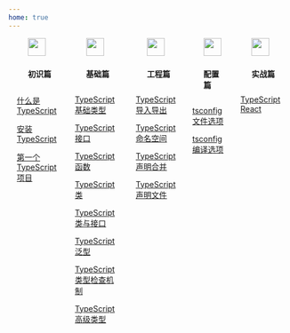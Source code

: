 ```yaml
---
home: true
---
```


<div class="home-content-wrap">
<div class="home-item">
<div class="home-item-title">
  <img class="home-icon" src="/typescript/images/introduce-icon.png"/>
  <p class="home-title">初识篇</p>
</div>

[什么是 TypeScript](/introduce/what-is-typescript.html)

[安装 TypeScript](/introduce/install-typescript.html)

[第一个 TypeScript 项目](/introduce/hello-typescript.html)

</div>

<div class="home-item">
<div class="home-item-title">
  <img class="home-icon" src="/typescript/images/basics-icon.png"/>
  <p class="home-title">基础篇</p>
</div>

[TypeScript 基础类型](/basics/basis-data-types.html)

[TypeScript 接口](/basics/interface.html)

[TypeScript 函数](/basics/function.html)

[TypeScript 类](/basics/class.html)

[TypeScript 类与接口](/basics/class-and-interface.html)

[TypeScript 泛型](/basics/generics.html)

[TypeScript 类型检查机制](/basics/type-check-mechanism.html)

[TypeScript 高级类型](/basics/advanced-type.html)

</div>

<div class="home-item">
<div class="home-item-title">
  <img class="home-icon" src="/typescript/images/project-icon.png"/>
  <p class="home-title">工程篇</p>
</div>

[TypeScript 导入导出](/project/import-export.html)

[TypeScript 命名空间](/project/namespace.html)

[TypeScript 声明合并](/project/declaration-merging.html)

[TypeScript 声明文件](/project/declaration-files.html)

</div>

<div class="home-item">
<div class="home-item-title">
  <img class="home-icon" src="/typescript/images/configuration-icon.png"/>
  <p class="home-title">配置篇</p>
</div>

[tsconfig 文件选项](/configuration/file-options.html)

[tsconfig 编译选项](/configuration/compiler-options.html)

</div>

<div class="home-item">
<div class="home-item-title">
  <img class="home-icon" src="/typescript/images/actual-icon.png"/>
  <p class="home-title">实战篇</p>
</div>

[TypeScript React](/actual/typescript-react.html)

</div>
</div>

<style>
.home-content-wrap {
  width: 100%;
  display: flex;
  justify-content: center;
}
.home-item {
  padding: 0 15px;
}
.home-item-title {
  padding-left: 20px;
}
.home-icon {
  vertical-align: middle;
  width: 32px;
  height: 32px;
  margin-bottom: 8px;
}
.home-title {
  display: inline-block;
  font-weight: bold;
}
@media screen and (max-width: 500px) {
  .home-content-wrap {
    display: block;
  }
  .home-item {
    padding: 0;
  }
  .home-item-title {
    padding-left: 0;
  }
}
</style>